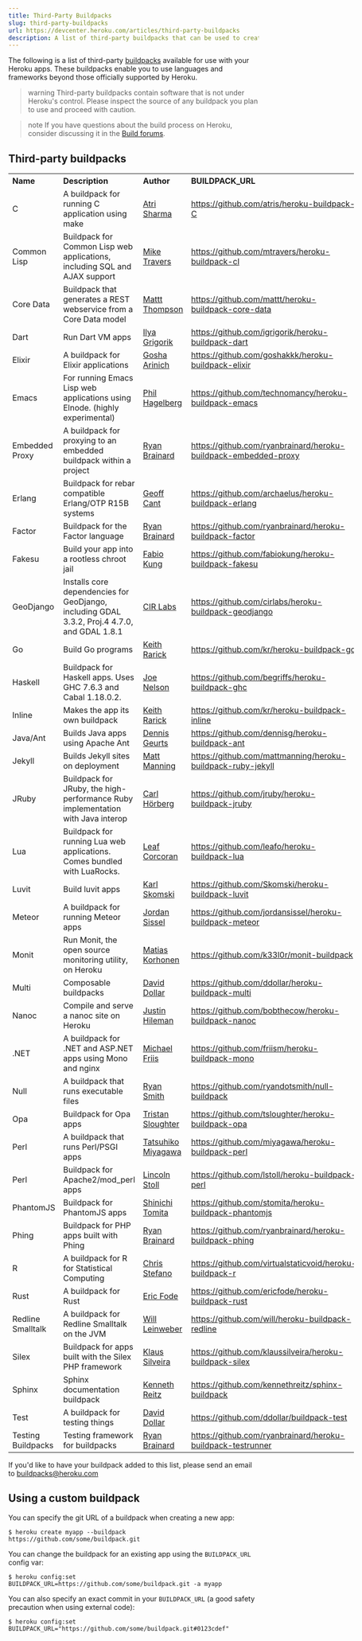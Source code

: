 ```yaml
---
title: Third-Party Buildpacks
slug: third-party-buildpacks
url: https://devcenter.heroku.com/articles/third-party-buildpacks
description: A list of third-party buildpacks that can be used to create applications on Heroku's Cedar stack.
---
```


The following is a list of third-party [buildpacks](buildpacks) available for use with your Heroku apps. These buildpacks enable you to use languages and frameworks beyond those officially supported by Heroku. 

> warning
> Third-party buildpacks contain software that is not under Heroku's control. Please inspect the source of any buildpack you plan to use and proceed with caution.

> note
> If you have questions about the build process on Heroku, consider discussing it in the [Build forums](https://discussion.heroku.com/category/build).
    
## Third-party buildpacks

<table style="width:695px;">
  <tr>
    <th style="text-align:left">Name</th>
    <th style="text-align:left">Description</th>
    <th style="text-align:left">Author</th>
    <th style="text-align:left">BUILDPACK_URL</th>
  </tr>
  <tr>
    <td style="text-align:left">C</td>
    <td style="text-align:left">A buildpack for running C application using make</td>
    <td style="text-align:left"><a href="https://github.com/atris">Atri Sharma</a></td>
    <td style="text-align:left"><a href="https://github.com/atris/heroku-buildpack-C">https://github.com/atris/heroku-buildpack-C</a></td>
  </tr>
  <tr>
    <td style="text-align:left">Common Lisp</td>
    <td style="text-align:left">Buildpack for Common Lisp web applications, including SQL
and AJAX support</td>
    <td style="text-align:left"><a href="https://github.com/mtravers">Mike Travers</a></td>
    <td style="text-align:left"><a href="https://github.com/mtravers/heroku-buildpack-cl">https://github.com/mtravers/heroku-buildpack-cl</a></td>
  </tr>
  <tr>
    <td style="text-align:left">Core Data</td>
    <td style="text-align:left">Buildpack that generates a REST webservice from a Core Data model</td>
    <td style="text-align:left"><a href="https://github.com/mattt">Mattt Thompson</a></td>
    <td style="text-align:left"><a href="https://github.com/mattt/heroku-buildpack-core-data">https://github.com/mattt/heroku-buildpack-core-data</a></td>
  </tr>
  <tr>
    <td style="text-align:left">Dart</td>
    <td style="text-align:left">Run Dart VM apps</td>
    <td style="text-align:left"><a href="https://github.com/igrigorik">Ilya Grigorik</a></td>
    <td style="text-align:left"><a href="https://github.com/igrigorik/heroku-buildpack-dart">https://github.com/igrigorik/heroku-buildpack-dart</a></td>
  </tr>
  <tr>
    <td style="text-align:left">Elixir</td>
    <td style="text-align:left">A buildpack for Elixir applications</td>
    <td style="text-align:left"><a href="https://github.com/goshakkk">Gosha Arinich</a></td>
    <td style="text-align:left"><a href="https://github.com/goshakkk/heroku-buildpack-elixir">https://github.com/goshakkk/heroku-buildpack-elixir</a></td>
  </tr>
  <tr>
    <td style="text-align:left">Emacs</td>
    <td style="text-align:left">For running Emacs Lisp web applications using Elnode. (highly experimental)</td>
    <td style="text-align:left"><a href="https://github.com/technomancy">Phil Hagelberg</a></td>
    <td style="text-align:left"><a href="https://github.com/technomancy/heroku-buildpack-emacs">https://github.com/technomancy/heroku-buildpack-emacs</a></td>
  </tr>
  <tr>
    <td style="text-align:left">Embedded Proxy</td>
    <td style="text-align:left">A buildpack for proxying to an embedded buildpack within a project</td>
    <td style="text-align:left"><a href="https://github.com/ryanbrainard">Ryan Brainard</a></td>
    <td style="text-align:left"><a href="https://github.com/ryanbrainard/heroku-buildpack-embedded-proxy">https://github.com/ryanbrainard/heroku-buildpack-embedded-proxy</a></td>
  </tr>
  <tr>
    <td style="text-align:left">Erlang</td>
    <td style="text-align:left">Buildpack for rebar compatible Erlang/OTP R15B systems</td>
    <td style="text-align:left"><a href="https://github.com/archaelus">Geoff Cant</a></td>
    <td style="text-align:left"><a href="https://github.com/archaelus/heroku-buildpack-erlang">https://github.com/archaelus/heroku-buildpack-erlang</a></td>
  </tr>
  <tr>
    <td style="text-align:left">Factor</td>
    <td style="text-align:left">Buildpack for the Factor language</td>
    <td style="text-align:left"><a href="https://github.com/ryanbrainard">Ryan Brainard</a></td>
    <td style="text-align:left"><a href="https://github.com/ryanbrainard/heroku-buildpack-factor">https://github.com/ryanbrainard/heroku-buildpack-factor</a></td>
  </tr>
  <tr>
    <td style="text-align:left">Fakesu</td>
    <td style="text-align:left">Build your app into a rootless chroot jail</td>
    <td style="text-align:left"><a href="https://github.com/fabiokung">Fabio Kung</a></td>
    <td style="text-align:left"><a href="https://github.com/fabiokung/heroku-buildpack-fakesu">https://github.com/fabiokung/heroku-buildpack-fakesu</a></td>
  </tr>
  <tr>
    <td style="text-align:left">GeoDjango</td>
    <td style="text-align:left">Installs core dependencies for
GeoDjango, including GDAL 3.3.2, Proj.4 4.7.0, and GDAL 1.8.1</td>
    <td style="text-align:left"><a href="https://github.com/cirlabs">CIR Labs</a></td>
    <td style="text-align:left"><a href="https://github.com/cirlabs/heroku-buildpack-geodjango">https://github.com/cirlabs/heroku-buildpack-geodjango</a></td>
  </tr>
  <tr>
    <td style="text-align:left">Go</td>
    <td style="text-align:left">Build Go programs</td>
    <td style="text-align:left"><a href="https://github.com/kr">Keith Rarick</a></td>
    <td style="text-align:left"><a href="https://github.com/kr/heroku-buildpack-go">https://github.com/kr/heroku-buildpack-go</a></td>
  </tr>
  <tr>
    <td style="text-align:left">Haskell</td>
    <td style="text-align:left">Buildpack for Haskell apps. Uses GHC 7.6.3 and Cabal 1.18.0.2.</td>
    <td style="text-align:left"><a href="https://github.com/begriffs">Joe Nelson</a></td>
    <td style="text-align:left"><a href="https://github.com/begriffs/heroku-buildpack-ghc">https://github.com/begriffs/heroku-buildpack-ghc</a></td>
  </tr>
  <tr>
    <td style="text-align:left">Inline</td>
    <td style="text-align:left">Makes the app its own buildpack</td>
    <td style="text-align:left"><a href="https://github.com/kr">Keith Rarick</a></td>
    <td style="text-align:left"><a href="https://github.com/kr/heroku-buildpack-inline">https://github.com/kr/heroku-buildpack-inline</a></td>
  </tr>
  <tr>
    <td style="text-align:left">Java/Ant</td>
    <td style="text-align:left">Builds Java apps using Apache Ant</td>
    <td style="text-align:left"><a href="https://github.com/dennisg">Dennis Geurts</a></td>
    <td style="text-align:left"><a href="https://github.com/dennisg/heroku-buildpack-ant">https://github.com/dennisg/heroku-buildpack-ant</a></td>
  </tr>
  <tr>
    <td style="text-align:left">Jekyll</td>
    <td style="text-align:left">Builds Jekyll sites on deployment</td>
    <td style="text-align:left"><a href="https://github.com/mattmanning">Matt Manning</a></td>
    <td style="text-align:left"><a href="https://github.com/mattmanning/heroku-buildpack-ruby-jekyll">https://github.com/mattmanning/heroku-buildpack-ruby-jekyll</a></td>
  </tr>
  <tr>
    <td style="text-align:left">JRuby</td>
    <td style="text-align:left">Buildpack for JRuby, the high-performance Ruby implementation with Java interop</td>
    <td style="text-align:left"><a href="https://github.com/carlhoerberg">Carl Hörberg</a></td>
    <td style="text-align:left"><a href="https://github.com/jruby/heroku-buildpack-jruby">https://github.com/jruby/heroku-buildpack-jruby</a></td>
  </tr>
  <tr>
    <td style="text-align:left">Lua</td>
    <td style="text-align:left">Buildpack for running Lua web applications. Comes bundled with LuaRocks.</td>
    <td style="text-align:left"><a href="https://github.com/leafo">Leaf Corcoran</a></td>
    <td style="text-align:left"><a href="https://github.com/leafo/heroku-buildpack-lua">https://github.com/leafo/heroku-buildpack-lua</a></td>
  </tr>
  <tr>
    <td style="text-align:left">Luvit</td>
    <td style="text-align:left">Build luvit apps</td>
    <td style="text-align:left"><a href="https://github.com/Skomski">Karl Skomski</a></td>
    <td style="text-align:left"><a href="https://github.com/Skomski/heroku-buildpack-luvit">https://github.com/Skomski/heroku-buildpack-luvit</a></td>
  </tr>
  <tr>
    <td style="text-align:left">Meteor</td>
    <td style="text-align:left">A buildpack for running Meteor apps</td>
    <td style="text-align:left"><a href="https://github.com/jordansissel">Jordan Sissel</a></td>
    <td style="text-align:left"><a href="https://github.com/jordansissel/heroku-buildpack-meteor">https://github.com/jordansissel/heroku-buildpack-meteor</a></td>
  </tr>
  <tr>
    <td style="text-align:left">Monit</td>
    <td style="text-align:left">Run Monit, the open source monitoring utility, on Heroku</td>
    <td style="text-align:left"><a href="https://github.com/k33l0r">Matias Korhonen</a></td>
    <td style="text-align:left"><a href="https://github.com/k33l0r/monit-buildpack">https://github.com/k33l0r/monit-buildpack</a></td>
  </tr>
  <tr>
    <td style="text-align:left">Multi</td>
    <td style="text-align:left">Composable buildpacks</td>
    <td style="text-align:left"><a href="https://github.com/ddollar">David Dollar</a></td>
    <td style="text-align:left"><a href="https://github.com/ddollar/heroku-buildpack-multi">https://github.com/ddollar/heroku-buildpack-multi</a></td>
  </tr>
  <tr>
    <td style="text-align:left">Nanoc</td>
    <td style="text-align:left">Compile and serve a nanoc site on Heroku</td>
    <td style="text-align:left"><a href="https://github.com/bobthecow">Justin Hileman</a></td>
    <td style="text-align:left"><a href="https://github.com/bobthecow/heroku-buildpack-nanoc">https://github.com/bobthecow/heroku-buildpack-nanoc</a></td>
  </tr>
  <tr>
    <td style="text-align:left">.NET</td>
    <td style="text-align:left">A buildpack for .NET and ASP.NET apps using Mono and nginx</td>
    <td style="text-align:left"><a href="https://github.com/friism">Michael Friis</a></td>
    <td style="text-align:left"><a href="https://github.com/friism/heroku-buildpack-mono">https://github.com/friism/heroku-buildpack-mono</a></td>
  </tr>
  <tr>
    <td style="text-align:left">Null</td>
    <td style="text-align:left">A buildpack that runs executable files</td>
    <td style="text-align:left"><a href="https://github.com/ryandotsmith">Ryan Smith</a></td>
    <td style="text-align:left"><a href="https://github.com/ryandotsmith/null-buildpack">https://github.com/ryandotsmith/null-buildpack</a></td>
  </tr>
<tr>
    <td style="text-align:left">Opa</td>
    <td style="text-align:left">Buildpack for Opa apps</td>
    <td style="text-align:left"><a href="https://github.com/tsloughter">Tristan Sloughter</a></td>
    <td style="text-align:left"><a href="https://github.com/tsloughter/heroku-buildpack-opa">https://github.com/tsloughter/heroku-buildpack-opa</a></td>
  </tr>
  <tr>
    <td style="text-align:left">Perl</td>
    <td style="text-align:left">A buildpack that runs Perl/PSGI apps</td>
    <td style="text-align:left"><a href="https://github.com/miyagawa">Tatsuhiko Miyagawa</a></td>
    <td style="text-align:left"><a href="https://github.com/miyagawa/heroku-buildpack-perl">https://github.com/miyagawa/heroku-buildpack-perl</a></td>
  </tr>
  <tr>
    <td style="text-align:left">Perl</td>
    <td style="text-align:left">Buildpack for Apache2/mod_perl apps</td>
    <td style="text-align:left"><a href="https://github.com/lstoll">Lincoln Stoll</a></td>
    <td style="text-align:left"><a href="https://github.com/lstoll/heroku-buildpack-perl">https://github.com/lstoll/heroku-buildpack-perl</a></td>
  </tr>
  <tr>
    <td style="text-align:left">PhantomJS</td>
    <td style="text-align:left">Buildpack for PhantomJS apps</td>
    <td style="text-align:left"><a href="https://github.com/stomita">Shinichi Tomita</a></td>
    <td style="text-align:left"><a href="https://github.com/stomita/heroku-buildpack-phantomjs">https://github.com/stomita/heroku-buildpack-phantomjs</a></td>
  </tr>
  <tr>
    <td style="text-align:left">Phing</td>
    <td style="text-align:left">Buildpack for PHP apps built with Phing</td>
    <td style="text-align:left"><a href="https://github.com/ryanbrainard">Ryan Brainard</a></td>
    <td style="text-align:left"><a href="https://github.com/ryanbrainard/heroku-buildpack-phing">https://github.com/ryanbrainard/heroku-buildpack-phing</a></td>
  </tr>
  <tr>
    <td style="text-align:left">R</td>
    <td style="text-align:left">A buildpack for R for Statistical Computing</td>
    <td style="text-align:left"><a href="https://github.com/virtualstaticvoid">Chris Stefano</a></td>
    <td style="text-align:left"><a href="https://github.com/virtualstaticvoid/heroku-buildpack-r">https://github.com/virtualstaticvoid/heroku-buildpack-r</a></td>
  </tr> 
 <tr>
    <td style="text-align:left">Rust</td>
    <td style="text-align:left">A buildpack for Rust</td>
    <td style="text-align:left"><a href="https://github.com/ericfode">Eric Fode</a></td>
    <td style="text-align:left"><a href="https://github.com/ericfode/heroku-buildpack-rust">https://github.com/ericfode/heroku-buildpack-rust</a></td>
  </tr>
  <tr>
    <td style="text-align:left">Redline Smalltalk</td>
    <td style="text-align:left">A buildpack for Redline Smalltalk on the JVM</td>
    <td style="text-align:left"><a href="https://github.com/will">Will Leinweber</a></td>
    <td style="text-align:left"><a href="https://github.com/will/heroku-buildpack-redline">https://github.com/will/heroku-buildpack-redline</a></td>
  </tr>
  <tr>
    <td style="text-align:left">Silex</td>
    <td style="text-align:left">Buildpack for apps built with the Silex PHP framework</td>
    <td style="text-align:left"><a href="https://github.com/klaussilveira">Klaus Silveira</a></td>
    <td style="text-align:left"><a href="https://github.com/klaussilveira/heroku-buildpack-silex">https://github.com/klaussilveira/heroku-buildpack-silex</a></td>
  </tr>
  <tr>
    <td style="text-align:left">Sphinx</td>
    <td style="text-align:left">Sphinx documentation buildpack</td>
    <td style="text-align:left"><a href="https://github.com/kennethreitz">Kenneth Reitz</a></td>
    <td style="text-align:left"><a href="https://github.com/kennethreitz/sphinx-buildpack">https://github.com/kennethreitz/sphinx-buildpack</a></td>
  </tr>
  <tr>
    <td style="text-align:left">Test</td>
    <td style="text-align:left">A buildpack for testing things</td>
    <td style="text-align:left"><a href="https://github.com/ddollar">David Dollar</a></td>
    <td style="text-align:left"><a href="https://github.com/ddollar/buildpack-test">https://github.com/ddollar/buildpack-test</a></td>
  </tr>
  <tr>
    <td style="text-align:left">Testing Buildpacks</td>
    <td style="text-align:left">Testing framework for buildpacks </td>
    <td style="text-align:left"><a href="https://github.com/ryanbrainard">Ryan Brainard</a></td>
    <td style="text-align:left"><a href="https://github.com/ryanbrainard/heroku-buildpack-testrunner">https://github.com/ryanbrainard/heroku-buildpack-testrunner</a></td>
  </tr>
</table>

If you'd like to have your buildpack added to this list, please send an email to [buildpacks@heroku.com](mailto:buildpacks@heroku.com)

## Using a custom buildpack

You can specify the git URL of a buildpack when creating a new app:

```term
$ heroku create myapp --buildpack https://github.com/some/buildpack.git
```
    
You can change the buildpack for an existing app using the `BUILDPACK_URL` config var:

```term
$ heroku config:set BUILDPACK_URL=https://github.com/some/buildpack.git -a myapp
```

You can also specify an exact commit in your `BUILDPACK_URL` (a good safety precaution when using external code):

```term
$ heroku config:set BUILDPACK_URL="https://github.com/some/buildpack.git#0123cdef"
```